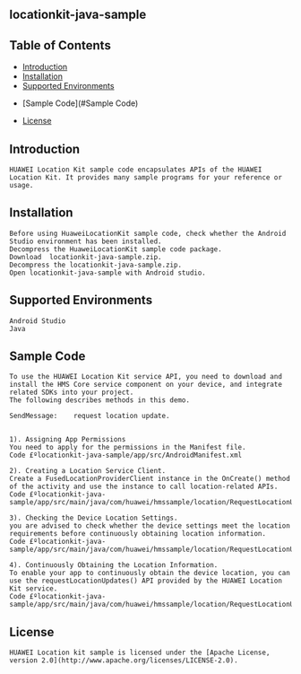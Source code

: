 ##  locationkit-java-sample


## Table of Contents

 * [Introduction](#introduction)
 * [Installation](#installation)
 * [Supported Environments](#supported-environments)
 - [Sample Code](#Sample Code)
 * [License](#license)
 
 
## Introduction
    HUAWEI Location Kit sample code encapsulates APIs of the HUAWEI Location Kit. It provides many sample programs for your reference or usage.
   

## Installation
    Before using HuaweiLocationKit sample code, check whether the Android Studio environment has been installed. 
    Decompress the HuaweiLocationKit sample code package.
    Download  locationkit-java-sample.zip.
	Decompress the locationkit-java-sample.zip.
	Open locationkit-java-sample with Android studio.
 
    
## Supported Environments
	Android Studio
	Java

	
## Sample Code
    To use the HUAWEI Location Kit service API, you need to download and install the HMS Core service component on your device, and integrate related SDKs into your project.
    The following describes methods in this demo.
    
    SendMessage:    request location update.
	

    1). Assigning App Permissions
    You need to apply for the permissions in the Manifest file.
    Code £ºlocationkit-java-sample/app/src/AndroidManifest.xml
    
    2). Creating a Location Service Client.
    Create a FusedLocationProviderClient instance in the OnCreate() method of the activity and use the instance to call location-related APIs.
    Code £ºlocationkit-java-sample/app/src/main/java/com/huawei/hmssample/location/RequestLocationUpdatesWithCallbackActivity.java
    
    3). Checking the Device Location Settings.
    you are advised to check whether the device settings meet the location requirements before continuously obtaining location information.
    Code £ºlocationkit-java-sample/app/src/main/java/com/huawei/hmssample/location/RequestLocationUpdatesWithCallbackActivity.java
    
    4). Continuously Obtaining the Location Information.
    To enable your app to continuously obtain the device location, you can use the requestLocationUpdates() API provided by the HUAWEI Location Kit service. 
    Code £ºlocationkit-java-sample/app/src/main/java/com/huawei/hmssample/location/RequestLocationUpdatesWithCallbackActivity.java
    

##  License
    HUAWEI Location kit sample is licensed under the [Apache License, version 2.0](http://www.apache.org/licenses/LICENSE-2.0).

